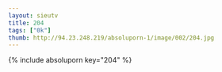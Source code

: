 ```yaml
--- 
layout: sieutv
title: 204
tags: ["0k"]
thumb: http://94.23.248.219/absoluporn-1/image/002/204.jpg
---
```

{% include absoluporn key="204" %} 
